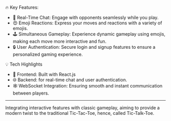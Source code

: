 🔥 Key Features:

- 💬 Real-Time Chat: Engage with opponents seamlessly while you play.
- 😍 Emoji Reactions: Express your moves and reactions with a variety of emojis.
- 🕹️ Simultaneous Gameplay: Experience dynamic gameplay using emojis, making each move more interactive and fun.
- 🔒 User Authentication: Secure login and signup features to ensure a personalized gaming experience.

💡 Tech Highlights

- 🎨 Frontend: Built with React.js
- 🌐 Backend: for real-time chat and user authentication.
- 🕸️ WebSocket Integration: Ensuring smooth and instant communication between players.

---

Integrating interactive features with classic gameplay, aiming to provide a modern twist to the traditional Tic-Tac-Toe, hence, called Tic-Talk-Toe.



